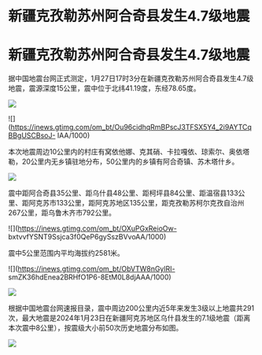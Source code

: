 # 新疆克孜勒苏州阿合奇县发生4.7级地震

# 新疆克孜勒苏州阿合奇县发生4.7级地震

据中国地震台网正式测定，1月27日17时3分在新疆克孜勒苏州阿合奇县发生4.7级地震，震源深度15公里，震中位于北纬41.19度，东经78.65度。

![](https://inews.gtimg.com/om_bt/O8nyi4CoXKuaF_bMmPuIsXqI4BG_2EcCZOYlo8tEFsVlQAA/1000)

![](https://inews.gtimg.com/om_bt/Ou96cidhqRmBPscJ3TFSX5Y4_2i9AYTCqBBgUSCBsoJ-
IAA/1000)

本次地震周边10公里内的村庄有窝依他娜、克其硝、卡拉嘎依、琼索尔、奥依塔勒，20公里内无乡镇驻地分布，50公里内的乡镇有阿合奇镇、苏木塔什乡。

![](https://inews.gtimg.com/om_bt/Ot2iu52RKFWOuBIQzdQDt5UUMZX81pIzQ1jQD-S3m5fskAA/1000)

震中距阿合奇县35公里、距乌什县48公里、距柯坪县84公里、距温宿县133公里、距阿克苏市133公里，距阿克苏地区135公里，距克孜勒苏柯尔克孜自治州267公里，距乌鲁木齐市792公里。

![](https://inews.gtimg.com/om_bt/OXuPGxReioOw-
bxtvvfYSNT9Ssjca3f0QeP6gySszBVvoAA/1000)

震中5公里范围内平均海拔约2581米。

![](https://inews.gtimg.com/om_bt/ObVTW8nGylRI-
smZK36hdEnea2BRHfO1P6-8EtM0L8djAAA/1000)

![](https://inews.gtimg.com/om_bt/OnVaR7y0n2b7xWlp2q_zefGGKfmsNt9BuPV1DLgI48ybYAA/1000)

根据中国地震台网速报目录，震中周边200公里内近5年来发生3级以上地震共291次，最大地震是2024年1月23日在新疆阿克苏地区乌什县发生的7.1级地震（距离本次震中8公里），按震级大小前50次历史地震分布如图。

![](https://inews.gtimg.com/om_bt/OA1F3ksaybaKuTQuoFgci-P7OAgmQV4zDUeSGhdFCGyEQAA/1000)

